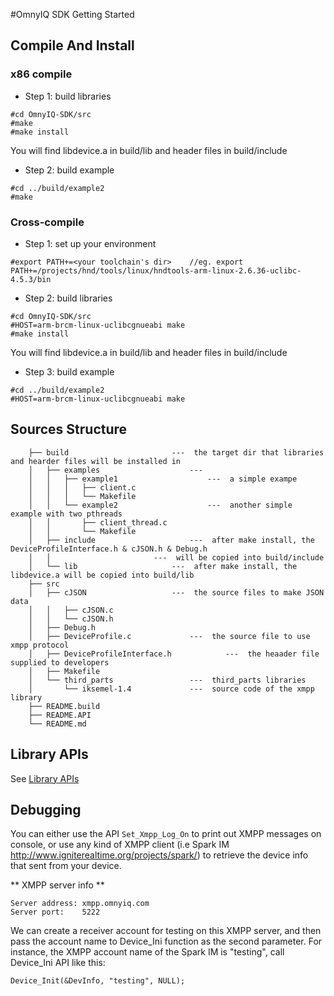#OmnyIQ SDK Getting Started

## Compile And Install
### x86 compile
* Step 1: build libraries

```
#cd OmnyIQ-SDK/src
#make
#make install
```
You will find libdevice.a in build/lib and header files in build/include

* Step 2: build example
```
#cd ../build/example2
#make
```
### Cross-compile
* Step 1: set up your environment
```			
#export PATH+=<your toolchain's dir>    //eg. export PATH+=/projects/hnd/tools/linux/hndtools-arm-linux-2.6.36-uclibc-4.5.3/bin
```
* Step 2: build libraries
```
#cd OmnyIQ-SDK/src
#HOST=arm-brcm-linux-uclibcgnueabi make
#make install
```
You will find libdevice.a in build/lib and header files in build/include

* Step 3: build example
```
#cd ../build/example2
#HOST=arm-brcm-linux-uclibcgnueabi make
```

## Sources Structure
```	.
	├── build						---  the target dir that libraries and hearder files will be installed in
	│   ├── examples					---  
	│   │   ├── example1					---  a simple exampe
	│   │   │   ├── client.c
	│   │   │   └── Makefile
	│   │   └── example2					---  another simple example with two pthreads
	│   │       ├── client_thread.c
	│   │       └── Makefile
	│   ├── include						---  after make install, the DeviceProfileInterface.h & cJSON.h & Debug.h 
	│   │						---  will be copied into build/include
	│   └── lib						---  after make install, the libdevice.a will be copied into build/lib
	├── src
	│	├── cJSON					---  the source files to make JSON data
	│	│   ├── cJSON.c
	│	│   └── cJSON.h
	│	├── Debug.h
	│	├── DeviceProfile.c				---  the source file to use xmpp protocol
	│	├── DeviceProfileInterface.h			---  the heaader file supplied to developers
	│	├── Makefile
	│	└── third_parts					---  third_parts libraries
	│	    └── iksemel-1.4				---  source code of the xmpp library
	├── README.build
	├── README.API
	└── README.md
```

## Library APIs
See [Library APIs](API.md)
	
	
## Debugging

You can either use the API `Set_Xmpp_Log_On` to print out XMPP messages on console, or use any kind of XMPP client (i.e Spark IM  http://www.igniterealtime.org/projects/spark/) to retrieve the device info that sent from	your device.
	
** XMPP server info **
```
Server address: xmpp.omnyiq.com
Server port:	5222
```	
We can create a receiver account for testing on this XMPP server, and then pass the account name to Device_Ini function as the second parameter. For instance, the XMPP account name of the Spark IM is "testing", call Device_Ini API like this:
```
Device_Init(&DevInfo, "testing", NULL);
```
